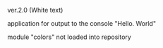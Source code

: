ver.2.0 (White text)

application for output to the console "Hello. World"

 module "colors" not loaded into repository
